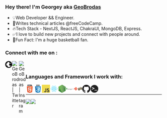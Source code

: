 ### Hey there! I'm Georgey aka [GeoBrodas](https://geobrodas.vercel.app)

- 💡Web Developer && Engineer.
- 🔧Writes technical articles @freeCodeCamp.
- 🔥Tech Stack - NextJS, ReactJS, ChakraUI, MongoDB, Express.
- ✅I love to build new projects and connect with people around.
- 👀Fun Fact: I'm a huge basketball fan.

### Connect with me on :

[<img align="left" alt="GeoBrodas" width="22px" src="https://raw.githubusercontent.com/iconic/open-iconic/master/svg/globe.svg" />](https://geobrodas.github.io/iamgeorgey/)
[<img align="left" alt="GeoBrodas | Twitter" width="22px" src="https://cdn.jsdelivr.net/npm/simple-icons@v3/icons/twitter.svg" />](https://twitter.com/BrodasGeo)
[<img align="left" alt="GeoBrodas | Instagram" width="22px" src="https://cdn.jsdelivr.net/npm/simple-icons@v3/icons/instagram.svg" />](https://www.instagram.com/_geobrodas_/?hl=en)

<br />

### Languages and Framework I work with:

<img align="left" alt="HTML5" width="26px" src="https://raw.githubusercontent.com/github/explore/80688e429a7d4ef2fca1e82350fe8e3517d3494d/topics/html/html.png" />
<img align="left" alt="CSS3" width="26px" src="https://raw.githubusercontent.com/github/explore/80688e429a7d4ef2fca1e82350fe8e3517d3494d/topics/css/css.png" />
<img align="left" alt="JavaScript" width="26px" src="https://raw.githubusercontent.com/github/explore/80688e429a7d4ef2fca1e82350fe8e3517d3494d/topics/javascript/javascript.png" />
<img align="left" alt="React" width="26px" src="https://raw.githubusercontent.com/github/explore/80688e429a7d4ef2fca1e82350fe8e3517d3494d/topics/react/react.png" />
<img align="left" alt="Node.js" width="26px" src="https://raw.githubusercontent.com/github/explore/80688e429a7d4ef2fca1e82350fe8e3517d3494d/topics/nodejs/nodejs.png" />
<img align="left" alt="MongoDB" width="26px" src="https://raw.githubusercontent.com/github/explore/80688e429a7d4ef2fca1e82350fe8e3517d3494d/topics/mongodb/mongodb.png" />
<img align="left" alt="Git" width="26px" src="https://raw.githubusercontent.com/github/explore/80688e429a7d4ef2fca1e82350fe8e3517d3494d/topics/git/git.png" />
<img align="left" alt="GitHub" width="26px" src="https://raw.githubusercontent.com/github/explore/78df643247d429f6cc873026c0622819ad797942/topics/github/github.png" />
<img align="left" alt="Terminal" width="26px" src="https://raw.githubusercontent.com/github/explore/80688e429a7d4ef2fca1e82350fe8e3517d3494d/topics/terminal/terminal.png" />

<br />
<hr/ >


<a href="https://geobrodas.vercel.app/"><img height="150px" src="https://github-readme-stats.vercel.app/api?username=GeoBrodas&show_icons=true&hide_title=true&hide_border=true&theme=radical" /><img height="150px" src="https://github-readme-stats.vercel.app/api/top-langs/?username=GeoBrodas&show_icons=true&layout=compact&langs_count=6&hide_title=true&hide_border=true&theme=radical" /></a>
